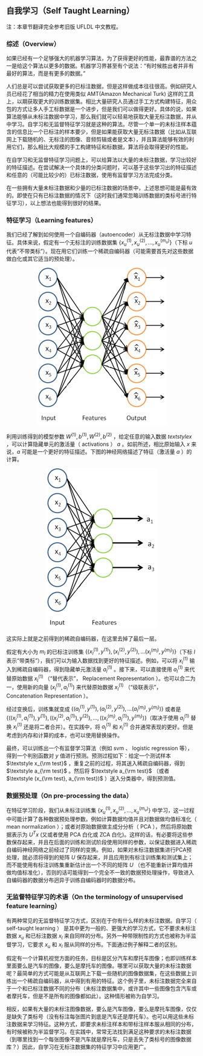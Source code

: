 ## 自我学习（Self Taught Learning）  

注：本章节翻译完全参考旧版 UFLDL 中文教程。  

### 综述（Overview）  

如果已经有一个足够强大的机器学习算法，为了获得更好的性能，最靠谱的方法之一是给这个算法以更多的数据。机器学习界甚至有个说法：“有时候胜出者并非有最好的算法，而是有更多的数据。”

人们总是可以尝试获取更多的已标注数据，但是这样做成本往往很高。例如研究人员已经花了相当的精力在使用类似 AMT(Amazon Mechanical Turk) 这样的工具上，以期获取更大的训练数据集。相比大量研究人员通过手工方式构建特征，用众包的方式让多人手工标数据是一个进步，但是我们可以做得更好。具体的说，如果算法能够从未标注数据中学习，那么我们就可以轻易地获取大量无标注数据，并从中学习。自学习和无监督特征学习就是这种的算法。尽管一个单一的未标注样本蕴含的信息比一个已标注的样本要少，但是如果能获取大量无标注数据（比如从互联网上下载随机的、无标注的图像、音频剪辑或者是文本），并且算法能够有效的利用它们，那么相比大规模的手工构建特征和标数据，算法将会取得更好的性能。

在自学习和无监督特征学习问题上，可以给算法以大量的未标注数据，学习出较好的特征描述。在尝试解决一个具体的分类问题时，可以基于这些学习出的特征描述和任意的（可能比较少的）已标注数据，使用有监督学习方法完成分类。

在一些拥有大量未标注数据和少量的已标注数据的场景中，上述思想可能是最有效的。即使在只有已标注数据的情况下（这时我们通常忽略训练数据的类标号进行特征学习），以上想法也能得到很好的结果。

### 特征学习（Learning features）  

我们已经了解到如何使用一个自编码器（autoencoder）从无标注数据中学习特征。具体来说，假定有一个无标注的训练数据集 $\textstyle \{ x_u^{(1)}, x_u^{(2)}, \ldots, x_u^{(m_u)}\}$（下标 $\textstyle u$ 代表“不带类标”）。现在用它们训练一个稀疏自编码器（可能需要首先对这些数据做白化或其它适当的预处理）。

<center><img src="./images/STL_SparseAE.png"></center>

利用训练得到的模型参数 $\textstyle W^{(1)}, b^{(1)}, W^{(2)}, b^{(2)}$ ，给定任意的输入数据 $textstyle x$ ，可以计算隐藏单元的激活量（ activations ） $\textstyle a$ 。如前所述，相比原始输入 $\textstyle x$ 来说，$\textstyle a$ 可能是一个更好的特征描述。下图的神经网络描述了特征（激活量 $\textstyle a$ ）的计算。

<center><img src="./images/STL_SparseAE_Features.png"></center>

这实际上就是之前得到的稀疏自编码器，在这里去掉了最后一层。

假定有大小为 $\textstyle m_l$ 的已标注训练集 $\textstyle \{ (x_l^{(1)}, y^{(1)}), (x_l^{(2)}, y^{(2)}), \ldots (x_l^{(m_l)}, y^{(m_l)}) \}$（下标 $\textstyle l$ 表示“带类标”），我们可以为输入数据找到更好的特征描述。例如，可以将 $\textstyle x_l^{(1)}$ 输入到稀疏自编码器，得到隐藏单元激活量 $\textstyle a_l^{(1)}$ 。接下来，可以直接使用 $\textstyle a_l^{(1)}$ 来代替原始数据 $\textstyle x_l^{(1)}$ （“替代表示”， Replacement Representation ）。也可以合二为一，使用新的向量 $\textstyle (x_l^{(1)}, a_l^{(1)})$ 来代替原始数据 $\textstyle x_l^{(1)}$ （“级联表示”， Concatenation Representation ）。

经过变换后，训练集就变成 $\textstyle \{ (a_l^{(1)}, y^{(1)}), (a_l^{(2)}, y^{(2)}), \ldots (a_l^{(m_l)}, y^{(m_l)}) \}$ 或者是 $\textstyle \{ ((x_l^{(1)}, a_l^{(1)}), y^{(1)}), ((x_l^{(2)}, a_l^{(1)}), y^{(2)}), \ldots, ((x_l^{(m_l)}, a_l^{(1)}), y^{(m_l)}) \}$（取决于使用 $\textstyle a_l^{(1)}$ 替换 $\textstyle x_l^{(1)}$ 还是将二者合并）。在实践中，将 $\textstyle a_l^{(1)}$ 和 $\textstyle x_l^{(1)}$ 合并通常表现的更好。但是考虑到内存和计算的成本，也可以使用替换操作。

最终，可以训练出一个有监督学习算法（例如 svm 、 logistic regression 等），得到一个判别函数对 $\textstyle y$ 值进行预测。预测过程如下：给定一个测试样本 $\textstyle x_{\rm test}$ ，重复之前的过程，将其送入稀疏自编码器，得到 $\textstyle a_{\rm test}$ 。然后将 $\textstyle a_{\rm test}$ （或者 $\textstyle (x_{\rm test}, a_{\rm test})$ ）送入分类器中，得到预测值。

### 数据预处理（On pre-processing the data）  

在特征学习阶段，我们从未标注训练集 $\textstyle \{ x_u^{(1)}, x_u^{(2)}, \ldots, x_u^{(m_u)}\}$ 中学习，这一过程中可能计算了各种数据预处理参数。例如计算数据均值并且对数据做均值标准化（ mean normalization ）；或者对原始数据做主成分分析（ PCA ），然后将原始数据表示为 $\textstyle U^Tx$ (又或者使用 PCA 白化或 ZCA 白化)。这样的话，有必要将这些参数保存起来，并且在后面的训练和测试阶段使用同样的参数，以保证数据进入稀疏自编码神经网络之前经过了同样的变换。例如，如果对未标注数据集进行PCA预处理，就必须将得到的矩阵 $\textstyle U$ 保存起来，并且应用到有标注训练集和测试集上；而不能使用有标注训练集重新估计出一个不同的矩阵 $\textstyle U$ （也不能重新计算均值并做均值标准化），否则的话可能得到一个完全不一致的数据预处理操作，导致进入自编码器的数据分布迥异于训练自编码器时的数据分布。

### 无监督特征学习的术语（On the terminology of unsupervised feature learning）  

有两种常见的无监督特征学习方式，区别在于你有什么样的未标注数据。自学习（ self-taught learning ） 是其中更为一般的、更强大的学习方式，它不要求未标注数据 $\textstyle x_u$ 和已标注数据 $\textstyle x_l$ 来自同样的分布。另外一种带限制性的方式也被称为半监督学习，它要求 $\textstyle x_u$ 和 $\textstyle x_l$ 服从同样的分布。下面通过例子解释二者的区别。

假定有一个计算机视觉方面的任务，目标是区分汽车和摩托车图像；也即训练样本里面要么是汽车的图像，要么是摩托车的图像。哪里可以获取大量的未标注数据呢？最简单的方式可能是从互联网上下载一些随机的图像数据集，在这些数据上训练出一个稀疏自编码器，从中得到有用的特征。这个例子里，未标注数据完全来自于一个和已标注数据不同的分布（未标注数据集中，或许其中一些图像包含汽车或者摩托车，但是不是所有的图像都如此）。这种情形被称为自学习。

相反，如果有大量的未标注图像数据，要么是汽车图像，要么是摩托车图像，仅仅是缺失了类标号（没有标注每张图片到底是汽车还是摩托车）。也可以用这些未标注数据来学习特征。这种方式，即要求未标注样本和带标注样本服从相同的分布，有时候被称为半监督学习。在实践中，常常无法找到满足这种要求的未标注数据（到哪里找到一个每张图像不是汽车就是摩托车，只是丢失了类标号的图像数据库？）因此，自学习在无标注数据集的特征学习中应用更广。 